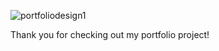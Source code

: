 ![portfoliodesign1](https://github.com/user-attachments/assets/cbe9eb1f-8dc1-4fc5-a33a-b4aa6d58fdfd)

Thank you for checking out my portfolio project!
